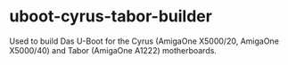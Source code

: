 # uboot-cyrus-tabor-builder
Used to build Das U-Boot for the Cyrus (AmigaOne X5000/20, AmigaOne X5000/40) and Tabor (AmigaOne A1222) motherboards.
